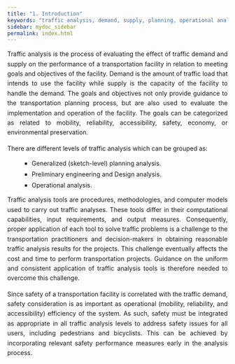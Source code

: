 ```yaml
---
title: "1. Introduction"
keywords: "traffic analysis, demand, supply, planning, operational analysis"
sidebar: mydoc_sidebar
permalink: index.html
---
```


<style>
  h1 {
    font-size: 2.5rem;
    font-weight: bold;
    text-align: left;
    margin-bottom: 1rem;
  }

  p {
    text-align: justify;
    line-height: 1.6;
  }

  ul {
    margin-left: 2rem;
    list-style-type: square;
  }

  ul li {
    margin-bottom: 0.5rem;
  }

  .chapter-title {
    font-size: 3rem;
    font-weight: bold;
    margin-bottom: 1.5rem;
  }

  .section-title {
    font-size: 2rem;
    font-weight: bold;
    margin-bottom: 1rem;
  }
</style>

Traffic analysis is the process of evaluating the effect of traffic demand and supply on the performance of a transportation facility in relation to meeting goals and objectives of the facility. Demand is the amount of traffic load that intends to use the facility while supply is the capacity of the facility to handle the demand. The goals and objectives not only provide guidance to the transportation planning process, but are also used to evaluate the implementation and operation of the facility. The goals can be categorized as related to mobility, reliability, accessibility, safety, economy, or environmental preservation.

There are different levels of traffic analysis which can be grouped as:

- Generalized (sketch-level) planning analysis.
- Preliminary engineering and Design analysis.
- Operational analysis.

Traffic analysis tools are procedures, methodologies, and computer models used to carry out traffic analyses. These tools differ in their computational capabilities, input requirements, and output measures. Consequently, proper application of each tool to solve traffic problems is a challenge to the transportation practitioners and decision-makers in obtaining reasonable traffic analysis results for the projects. This challenge eventually affects the cost and time to perform transportation projects. Guidance on the uniform and consistent application of traffic analysis tools is therefore needed to overcome this challenge.

Since safety of a transportation facility is correlated with the traffic demand, safety consideration is as important as operational (mobility, reliability, and accessibility) efficiency of the system. As such, safety must be integrated as appropriate in all traffic analysis levels to address safety issues for all users, including pedestrians and bicyclists. This can be achieved by incorporating relevant safety performance measures early in the analysis process.
